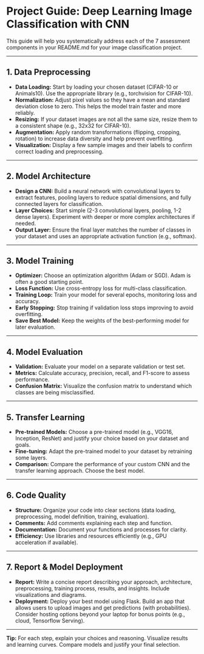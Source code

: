 # Project Guide: Deep Learning Image Classification with CNN

This guide will help you systematically address each of the 7 assessment components in your README.md for your image classification project.

---

## 1. Data Preprocessing

- **Data Loading:** Start by loading your chosen dataset (CIFAR-10 or Animals10). Use the appropriate library (e.g., torchvision for CIFAR-10).
- **Normalization:** Adjust pixel values so they have a mean and standard deviation close to zero. This helps the model train faster and more reliably.
- **Resizing:** If your dataset images are not all the same size, resize them to a consistent shape (e.g., 32x32 for CIFAR-10).
- **Augmentation:** Apply random transformations (flipping, cropping, rotation) to increase data diversity and help prevent overfitting.
- **Visualization:** Display a few sample images and their labels to confirm correct loading and preprocessing.

---

## 2. Model Architecture

- **Design a CNN:** Build a neural network with convolutional layers to extract features, pooling layers to reduce spatial dimensions, and fully connected layers for classification.
- **Layer Choices:** Start simple (2-3 convolutional layers, pooling, 1-2 dense layers). Experiment with deeper or more complex architectures if needed.
- **Output Layer:** Ensure the final layer matches the number of classes in your dataset and uses an appropriate activation function (e.g., softmax).

---

## 3. Model Training

- **Optimizer:** Choose an optimization algorithm (Adam or SGD). Adam is often a good starting point.
- **Loss Function:** Use cross-entropy loss for multi-class classification.
- **Training Loop:** Train your model for several epochs, monitoring loss and accuracy.
- **Early Stopping:** Stop training if validation loss stops improving to avoid overfitting.
- **Save Best Model:** Keep the weights of the best-performing model for later evaluation.

---

## 4. Model Evaluation

- **Validation:** Evaluate your model on a separate validation or test set.
- **Metrics:** Calculate accuracy, precision, recall, and F1-score to assess performance.
- **Confusion Matrix:** Visualize the confusion matrix to understand which classes are being misclassified.

---

## 5. Transfer Learning

- **Pre-trained Models:** Choose a pre-trained model (e.g., VGG16, Inception, ResNet) and justify your choice based on your dataset and goals.
- **Fine-tuning:** Adapt the pre-trained model to your dataset by retraining some layers.
- **Comparison:** Compare the performance of your custom CNN and the transfer learning approach. Choose the best model.

---

## 6. Code Quality

- **Structure:** Organize your code into clear sections (data loading, preprocessing, model definition, training, evaluation).
- **Comments:** Add comments explaining each step and function.
- **Documentation:** Document your functions and processes for clarity.
- **Efficiency:** Use libraries and resources efficiently (e.g., GPU acceleration if available).

---

## 7. Report & Model Deployment

- **Report:** Write a concise report describing your approach, architecture, preprocessing, training process, results, and insights. Include visualizations and diagrams.
- **Deployment:** Deploy your best model using Flask. Build an app that allows users to upload images and get predictions (with probabilities). Consider hosting options beyond your laptop for bonus points (e.g., cloud, Tensorflow Serving).

---

**Tip:** For each step, explain your choices and reasoning. Visualize results and learning curves. Compare models and justify your final selection.
